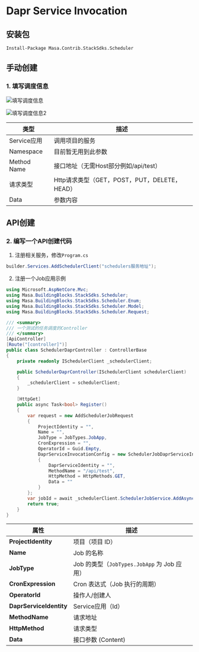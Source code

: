 ﻿# Dapr Service Invocation

## 安装包

   ```powershelll
   Install-Package Masa.Contrib.StackSdks.Scheduler
   ```

## 手动创建

### 1. 填写调度信息

   ![填写调度信息](http://cdn.masastack.com/stack/doc/scheduler/rc1/scheduler_dapr_insert.png)

   ![填写调度信息2](http://cdn.masastack.com/stack/doc/scheduler/rc1/scheduler_dapr_insert_2.png)

   | 类型 | 描述 |
   | --------- | ------------------------------------------- |
   | Service应用 | 调用项目的服务 |
   | Namespace | 目前暂无用到此参数                         |
   | Method Name | 接口地址（无需Host部分例如/api/test）     |
   | 请求类型 | Http请求类型（GET，POST，PUT，DELETE，HEAD） |
   | Data | 参数内容 |

## API创建

<a id="api_create"></a>

### 2. 编写一个API创建代码

   1. 注册相关服务，修改`Program.cs`

   ```csharp
   builder.Services.AddSchedulerClient("schedulers服务地址");
   ```

   2. 注册一个Job应用示例

   ```csharp
   using Microsoft.AspNetCore.Mvc;
   using Masa.BuildingBlocks.StackSdks.Scheduler;
   using Masa.BuildingBlocks.StackSdks.Scheduler.Enum;
   using Masa.BuildingBlocks.StackSdks.Scheduler.Model;
   using Masa.BuildingBlocks.StackSdks.Scheduler.Request;
   
   /// <summary>
   /// 一个测试的任务调度的Controller
   /// </summary>
   [ApiController]
   [Route("[controller]")]
   public class SchedulerDaprController : ControllerBase
   {
       private readonly ISchedulerClient _schedulerClient;
   
       public SchedulerDaprController(ISchedulerClient schedulerClient)
       {
           _schedulerClient = schedulerClient;
       }
   
       [HttpGet]
       public async Task<bool> Register()
       {
           var request = new AddSchedulerJobRequest
           {
               ProjectIdentity = "",
               Name = "",
               JobType = JobTypes.JobApp,
               CronExpression = "",
               OperatorId = Guid.Empty,
               DaprServiceInvocationConfig = new SchedulerJobDaprServiceInvocationConfig
               {
                   DaprServiceIdentity = "",
                   MethodName = "/api/test",
                   HttpMethod = HttpMethods.GET,
                   Data = ""
               }
           };
           var jobId = await _schedulerClient.SchedulerJobService.AddAsync(request);
           return true;
       }
   }
   
   ```

| **属性**             | **描述**                               |
|----------------------|--------------------------------------|
| **ProjectIdentity**  | 项目（项目 ID）                      |
| **Name**             | Job 的名称                            |
| **JobType**          | Job 的类型（`JobTypes.JobApp` 为 Job 应用） |
| **CronExpression**   | Cron 表达式（Job 执行的周期）          |
| **OperatorId**       | 操作人/创建人                         |
| **DaprServiceIdentity**   | Service应用（Id）    |
| **MethodName**       | 请求地址        |
| **HttpMethod**       | 请求类型       |
| **Data**         | 接口参数 (Content)            |

